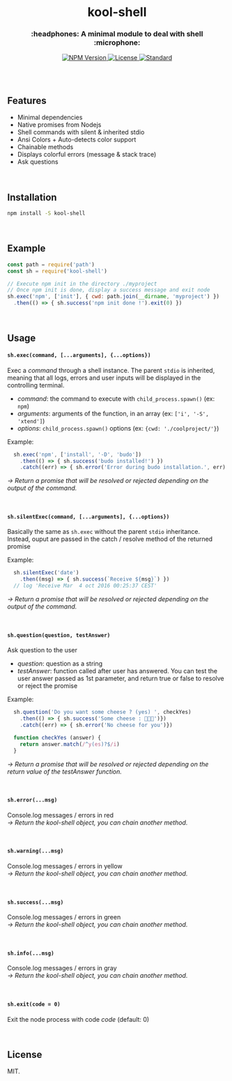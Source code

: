 <h1 align="center">kool-shell</h1>
<h3 align="center">:headphones: A minimal module to deal with shell :microphone:</h3>

<div align="center">
  <!-- NPM Version -->
  <a href="https://www.npmjs.com/package/kool-shell">
    <img src="https://img.shields.io/npm/v/kool-shell.svg?style=flat-square" alt="NPM Version" />
  </a>
  <!-- License -->
  <a href="https://raw.githubusercontent.com/pqml/kool-shell/master/LICENSE">
    <img src="https://img.shields.io/badge/license-MIT-blue.svg?style=flat-square" alt="License" />
  </a>
  <!-- Standard -->
  <a href="http://standardjs.com/">
    <img src="https://img.shields.io/badge/code%20style-standard-brightgreen.svg?style=flat-square" alt="Standard" />
  </a>
</div>

<br><br>

## Features

- Minimal dependencies
- Native promises from Nodejs
- Shell commands with silent & inherited stdio
- Ansi Colors + Auto-detects color support
- Chainable methods
- Displays colorful errors (message & stack trace)
- Ask questions

<br>

## Installation

```sh
npm install -S kool-shell
```


<br>

## Example
```javascript
const path = require('path')
const sh = require('kool-shell')

// Execute npm init in the directory ./myproject
// Once npm init is done, display a success message and exit node
sh.exec('npm', ['init'], { cwd: path.join(__dirname, 'myproject') })
  .then(() => { sh.success('npm init done !').exit(0) })

```

<br>

## Usage

#### `sh.exec(command, [...arguments], {...options})`

Exec a _command_ through a shell instance. The parent `stdio` is inherited, meaning that all logs, errors and user inputs will be displayed in the controlling terminal.

* _command_: the command to execute with `child_process.spawn()` (ex: `npm`)
* _arguments_: arguments of the function, in an array (ex: `['i', '-S', 'xtend']`)
* _options_: `child_process.spawn()` options (ex: `{cwd: './coolproject/'}`)

Example:
```js
  sh.exec('npm', ['install', '-D', 'budo'])
    .then(() => { sh.success('budo installed!') })
    .catch((err) => { sh.error('Error during budo installation.', err) })
```

_→  Return a promise that will be resolved or rejected depending on the output of the command._

<br>

#### `sh.silentExec(command, [...arguments], {...options})`

Basically the same as `sh.exec` without the parent `stdio` inheritance.
<br>
Instead, ouput are passed in the catch / resolve method of the returned promise
<br>

Example:
```js
  sh.silentExec('date')
    .then((msg) => { sh.success(`Receive ${msg}`) })
  // log 'Receive Mar  4 oct 2016 00:25:37 CEST'
```

_→  Return a promise that will be resolved or rejected depending on the output of the command._

<br>

#### `sh.question(question, testAnswer)`

Ask question to the user
<br>
* _question_: question as a string
* _testAnswer_: function called after user has answered. You can test the user answer passed as 1st parameter, and return true or false to resolve or reject the promise

Example:
```js
  sh.question('Do you want some cheese ? (yes) ', checkYes)
    .then(() => { sh.success('Some cheese : 🧀🧀🧀')})
    .catch((err) => { sh.error('No cheese for you')})

  function checkYes (answer) {
    return answer.match(/^y(es)?$/i)
  }
```

_→  Return a promise that will be resolved or rejected depending on the return value of the testAnswer function._

<br>

#### `sh.error(...msg)`

Console.log messages / errors in red
<br>
_→  Return the kool-shell object, you can chain another method._

<br>

#### `sh.warning(...msg)`

Console.log messages / errors in yellow
<br>
_→  Return the kool-shell object, you can chain another method._

<br>

#### `sh.success(...msg)`

Console.log messages / errors in green
<br>
_→  Return the kool-shell object, you can chain another method._

<br>

#### `sh.info(...msg)`

Console.log messages / errors in gray
<br>
_→  Return the kool-shell object, you can chain another method._

<br>

#### `sh.exit(code = 0)`

Exit the node process with code _code_ (default: 0)

<br>

## License
MIT.
